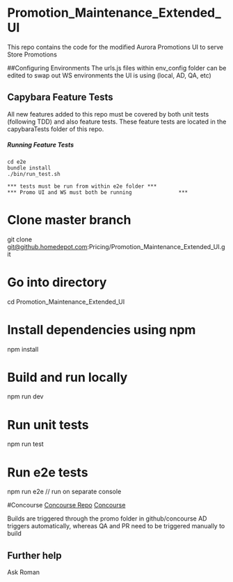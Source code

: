 # Promotion_Maintenance_Extended_UI
This repo contains the code for the modified Aurora Promotions UI to serve Store Promotions

##Configuring Environments
The urls.js files within env_config folder can be edited to swap out WS environments the UI is using (local, AD, QA, etc)

## Capybara Feature Tests
All new features added to this repo must be covered by both unit tests (following TDD) and also feature tests. These feature tests are located in the capybaraTests folder of this repo.
##### Running Feature Tests
  ```
  cd e2e
  bundle install
  ./bin/run_test.sh
  
  *** tests must be run from within e2e folder ***
  *** Promo UI and WS must both be running               ***
  ```

# Clone master branch 
git clone git@github.homedepot.com:Pricing/Promotion_Maintenance_Extended_UI.git

# Go into directory
cd Promotion_Maintenance_Extended_UI

# Install dependencies using npm
npm install

# Build and run locally
npm run dev

# Run unit tests
npm run test

# Run e2e tests
npm run e2e // run on separate console

#Concourse
[Concourse Repo](https://github.homedepot.com/snowshoe-ci/concourse)
[Concourse](http://ld5743.homedepot.com/)

Builds are triggered through the promo folder in github/concourse
AD triggers automatically, whereas QA and PR need to be triggered manually to build

## Further help
Ask Roman